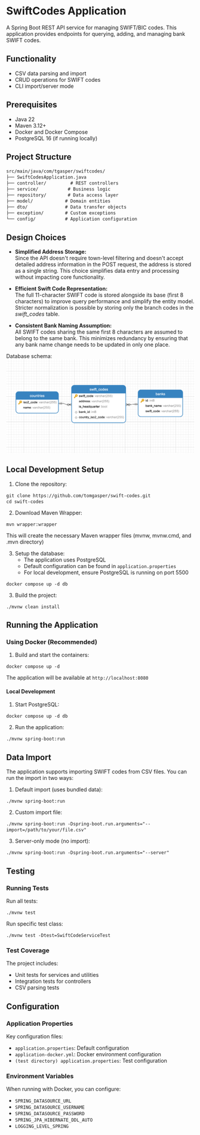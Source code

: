 # SwiftCodes Application

A Spring Boot REST API service for managing SWIFT/BIC codes. This application provides endpoints for querying, adding, and managing bank SWIFT codes.

## Functionality

- CSV data parsing and import
- CRUD operations for SWIFT codes
- CLI import/server mode


## Prerequisites

- Java 22
- Maven 3.12+
- Docker and Docker Compose
- PostgreSQL 16 (if running locally)

## Project Structure

```
src/main/java/com/tgasper/swiftcodes/
├── SwiftCodesApplication.java
├── controller/         # REST controllers
├── service/           # Business logic
├── repository/        # Data access layer
├── model/            # Domain entities
├── dto/              # Data transfer objects
├── exception/        # Custom exceptions
└── config/           # Application configuration
```

## Design Choices

- **Simplified Address Storage:**  
  Since the API doesn't require town-level filtering and doesn't accept detailed address information in the POST request, the address is stored as a single string. This choice simplifies data entry and processing without impacting core functionality.

- **Efficient Swift Code Representation:**  
  The full 11-character SWIFT code is stored alongside its base (first 8 characters) to improve query performance and simplify the entity model. Stricter normalization is possible by storing only the branch codes in the *swift_codes* table.

- **Consistent Bank Naming Assumption:**  
  All SWIFT codes sharing the same first 8 characters are assumed to belong to the same bank. This minimizes redundancy by ensuring that any bank name change needs to be updated in only one place.

Database schema:
![Schema](https://github.com/tomgasper/swift-codes/blob/main/example/diagram.png)

## Local Development Setup

1. Clone the repository:
```
git clone https://github.com/tomgasper/swift-codes.git
cd swift-codes
```

2. Download Maven Wrapper:
```
mvn wrapper:wrapper
```
This will create the necessary Maven wrapper files (mvnw, mvnw.cmd, and .mvn directory)

3. Setup the database:
   - The application uses PostgreSQL
   - Default configuration can be found in `application.properties`
   - For local development, ensure PostgreSQL is running on port 5500

```
docker compose up -d db
```

3. Build the project:
```
./mvnw clean install
```

## Running the Application

### Using Docker (Recommended)

1. Build and start the containers:
```
docker compose up -d
```

The application will be available at `http://localhost:8080`

#### Local Development

1. Start PostgreSQL:
```
docker compose up -d db
```

2. Run the application:
```
./mvnw spring-boot:run
```


## Data Import

The application supports importing SWIFT codes from CSV files. You can run the import in two ways:

1. Default import (uses bundled data):
```
./mvnw spring-boot:run
```

2. Custom import file:
```
./mvnw spring-boot:run -Dspring-boot.run.arguments="--import=/path/to/your/file.csv"
```

3. Server-only mode (no import):
```
./mvnw spring-boot:run -Dspring-boot.run.arguments="--server"
```

## Testing

### Running Tests

Run all tests:
```
./mvnw test
```

Run specific test class:
```
./mvnw test -Dtest=SwiftCodeServiceTest
```

### Test Coverage

The project includes:
- Unit tests for services and utilities
- Integration tests for controllers
- CSV parsing tests

## Configuration

### Application Properties

Key configuration files:
- `application.properties`: Default configuration
- `application-docker.yml`: Docker environment configuration
- `(test directory) application.properties`: Test configuration

### Environment Variables

When running with Docker, you can configure:
- `SPRING_DATASOURCE_URL`
- `SPRING_DATASOURCE_USERNAME`
- `SPRING_DATASOURCE_PASSWORD`
- `SPRING_JPA_HIBERNATE_DDL_AUTO`
- `LOGGING_LEVEL_SPRING`